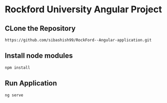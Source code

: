 # Rockford University Angular Project

## CLone the Repository
```
https://github.com/sibashish99/RockFord--Angular-application.git

```

## Install node modules
```
npm install

```

## Run Application
```
ng serve
```


